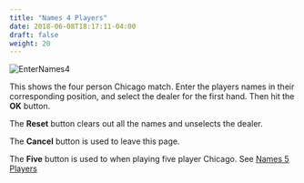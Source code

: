 ```yaml
---
title: "Names 4 Players"
date: 2018-06-08T18:17:11-04:00
draft: false
weight: 20
---
```


![EnterNames4](../../images/gen/Chicago/EnterNames4.png)

This shows the four person Chicago match.  Enter the players names in their corresponding position, and select the dealer for the first hand.  Then hit the **OK** button.

The **Reset** button clears out all the names and unselects the dealer.

The **Cancel** button is used to leave this page.

The **Five** button is used to when playing five player Chicago.  See [Names 5 Players](../five/names5.html)
